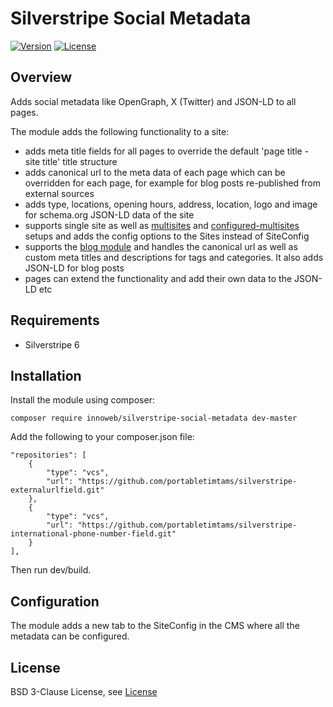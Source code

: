 # Silverstripe Social Metadata

[![Version](http://img.shields.io/packagist/v/innoweb/silverstripe-social-metadata.svg?style=flat-square)](https://packagist.org/packages/innoweb/silverstripe-social-metadata)
[![License](http://img.shields.io/packagist/l/innoweb/silverstripe-social-metadata.svg?style=flat-square)](license.md)

## Overview

Adds social metadata like OpenGraph, X (Twitter) and JSON-LD to all pages.

The module adds the following functionality to a site:

* adds meta title fields for all pages to override the default 'page title - site title' title structure
* adds canonical url to the meta data of each page which can be overridden for each page, for example for blog posts re-published from external sources
* adds type, locations, opening hours, address, location, logo and image for schema.org JSON-LD data of the site
* supports single site as well as [multisites](https://github.com/symbiote/silverstripe-multisites) and [configured-multisites](https://github.com/fromholdio/silverstripe-configured-multisites) setups and adds the config options to the Sites instead of SiteConfig
* supports the [blog module](https://github.com/silverstripe/silverstripe-blog) and handles the canonical url as well as custom meta titles and descriptions for tags and categories. It also adds JSON-LD for blog posts
* pages can extend the functionality and add their own data to the JSON-LD etc

## Requirements

* Silverstripe 6


## Installation

Install the module using composer:
```
composer require innoweb/silverstripe-social-metadata dev-master
```

Add the following to your composer.json file:
```
"repositories": [
    {
        "type": "vcs",
        "url": "https://github.com/portabletimtams/silverstripe-externalurlfield.git"
    },
    {
        "type": "vcs",
        "url": "https://github.com/portabletimtams/silverstripe-international-phone-number-field.git"
    }
],
```

Then run dev/build.

## Configuration

The module adds a new tab to the SiteConfig in the CMS where all the metadata can be configured.

## License

BSD 3-Clause License, see [License](license.md)
